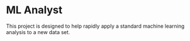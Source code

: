 # ML Analyst

This project is designed to help rapidly apply a standard machine learning analysis to a new data set. 



